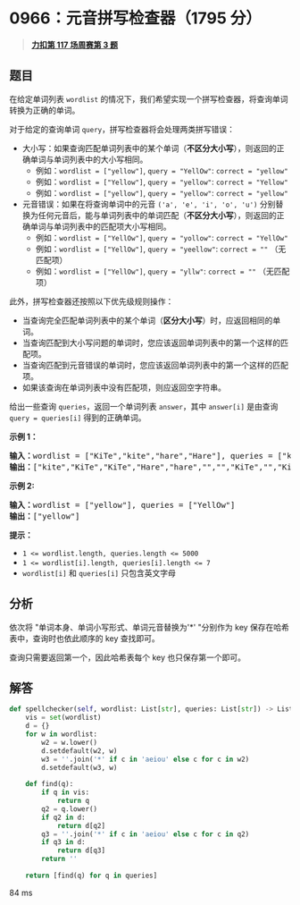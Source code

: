 # 0966：元音拼写检查器（1795 分）


> <u>**[力扣第 117 场周赛第 3 题](https://leetcode.cn/problems/vowel-spellchecker/)**</u>

## 题目

<p>在给定单词列表 <code>wordlist</code> 的情况下，我们希望实现一个拼写检查器，将查询单词转换为正确的单词。</p>

<p>对于给定的查询单词 <code>query</code>，拼写检查器将会处理两类拼写错误：</p>

<ul>
<li>大小写：如果查询匹配单词列表中的某个单词（<strong>不区分大小写</strong>），则返回的正确单词与单词列表中的大小写相同。

<ul>
<li>例如：<code>wordlist = ["yellow"]</code>, <code>query = "YellOw"</code>: <code>correct = "yellow"</code></li>
<li>例如：<code>wordlist = ["Yellow"]</code>, <code>query = "yellow"</code>: <code>correct = "Yellow"</code></li>
<li>例如：<code>wordlist = ["yellow"]</code>, <code>query = "yellow"</code>: <code>correct = "yellow"</code></li>
</ul>
</li>
<li>元音错误：如果在将查询单词中的元音 <code>('a', 'e', 'i', 'o', 'u')</code>  分别替换为任何元音后，能与单词列表中的单词匹配（<strong>不区分大小写</strong>），则返回的正确单词与单词列表中的匹配项大小写相同。
<ul>
<li>例如：<code>wordlist = ["YellOw"]</code>, <code>query = "yollow"</code>: <code>correct = "YellOw"</code></li>
<li>例如：<code>wordlist = ["YellOw"]</code>, <code>query = "yeellow"</code>: <code>correct = ""</code> （无匹配项）</li>
<li>例如：<code>wordlist = ["YellOw"]</code>, <code>query = "yllw"</code>: <code>correct = ""</code> （无匹配项）</li>
</ul>
</li>
</ul>

<p>此外，拼写检查器还按照以下优先级规则操作：</p>

<ul>
<li>当查询完全匹配单词列表中的某个单词（<strong>区分大小写</strong>）时，应返回相同的单词。</li>
<li>当查询匹配到大小写问题的单词时，您应该返回单词列表中的第一个这样的匹配项。</li>
<li>当查询匹配到元音错误的单词时，您应该返回单词列表中的第一个这样的匹配项。</li>
<li>如果该查询在单词列表中没有匹配项，则应返回空字符串。</li>
</ul>

<p>给出一些查询 <code>queries</code>，返回一个单词列表 <code>answer</code>，其中 <code>answer[i]</code> 是由查询 <code>query = queries[i]</code> 得到的正确单词。</p>



<p><strong>示例 1：</strong></p>

<pre>
<strong>输入：</strong>wordlist = ["KiTe","kite","hare","Hare"], queries = ["kite","Kite","KiTe","Hare","HARE","Hear","hear","keti","keet","keto"]
<strong>输出：</strong>["kite","KiTe","KiTe","Hare","hare","","","KiTe","","KiTe"]</pre>

<p><strong>示例 2:</strong></p>

<pre>
<b>输入：</b>wordlist = ["yellow"], queries = ["YellOw"]
<b>输出：</b>["yellow"]
</pre>



<p><strong>提示：</strong></p>

<ul>
<li><code>1 &lt;= wordlist.length, queries.length &lt;= 5000</code></li>
<li><code>1 &lt;= wordlist[i].length, queries[i].length &lt;= 7</code></li>
<li><code>wordlist[i]</code> 和 <code>queries[i]</code> 只包含英文字母</li>
</ul>




## 分析

依次将 "单词本身、单词小写形式、单词元音替换为'*' "分别作为 key 保存在哈希表中，查询时也依此顺序的 key 查找即可。

查询只需要返回第一个，因此哈希表每个 key 也只保存第一个即可。

## 解答


```python
def spellchecker(self, wordlist: List[str], queries: List[str]) -> List[str]:
	vis = set(wordlist)
	d = {}
	for w in wordlist:
		w2 = w.lower()
		d.setdefault(w2, w)
		w3 = ''.join('*' if c in 'aeiou' else c for c in w2)
		d.setdefault(w3, w)
	
	def find(q):
		if q in vis:
			return q
		q2 = q.lower()
		if q2 in d:
			return d[q2]
		q3 = ''.join('*' if c in 'aeiou' else c for c in q2)
		if q3 in d:
			return d[q3]
		return ''
	
	return [find(q) for q in queries]
```
84 ms
